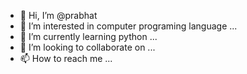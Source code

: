 - 👋 Hi, I’m @prabhat
- 👀 I’m interested in computer programing language ...
- 🌱 I’m currently learning python ...
- 💞️ I’m looking to collaborate on ...
- 📫 How to reach me ...

<!---
prabhat is a ✨ special ✨ repository because its `README.md` (this file) appears on your GitHub profile.
You can click the Preview link to take a look at your changes.
--->
